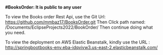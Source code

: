 **#BooksOrder:  It is public to any user**

To view the Books order Rest Api, use the Git Url: https://github.com/mmbaz17/BooksOrder.git
Then Click path named: /Documents/EclipseProjects2022/BookOrder/
Then continue doing what you need.

To view the deployment on AWS Elastic Beanstalk, kindly use the URL :   http://springbootbooks-env.eba-idqvivw3.us-east-2.elasticbeanstalk.com/

